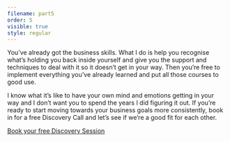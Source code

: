 ```yaml
---
filename: part5
order: 5
visible: true
style: regular
---
```


You’ve already got the business skills. What I do is help you recognise what’s holding you back inside yourself and give you the support and techniques to deal with it so it doesn’t get in your way. Then you’re free to implement everything you’ve already learned and put all those courses to good use.

I know what it’s like to have your own mind and emotions getting in your way and I don’t want you to spend the years I did figuring it out.  If you’re ready to start moving towards your business goals more consistently, book in for a free Discovery Call and let’s see if we’re a good fit for each other.

<a class="cta" href="/booking">Book your free Discovery Session</a>
